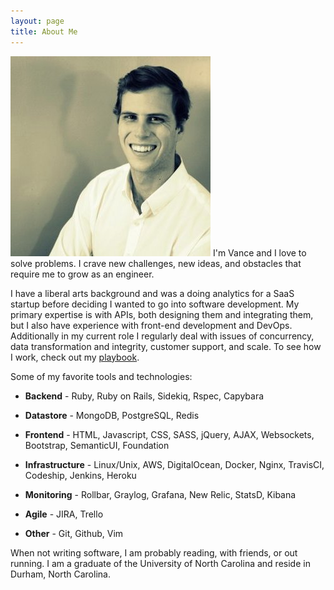 ```yaml
---
layout: page
title: About Me
---
```


![Me](/public/headshot.jpg)
I'm Vance and I love to solve problems. I crave new challenges, new ideas, and obstacles that require me to grow as an engineer.

I have a liberal arts background and was a doing analytics for a SaaS startup before deciding I wanted to go into software development. My primary expertise is with APIs, both designing them and integrating them, but I also have experience with front-end development and DevOps. Additionally in my current role I regularly deal with issues of concurrency, data transformation and integrity, customer support, and scale. To see how I work, check out my [playbook](/playbook).

Some of my favorite tools and technologies:

* **Backend** - Ruby, Ruby on Rails, Sidekiq, Rspec, Capybara

* **Datastore** - MongoDB, PostgreSQL, Redis

* **Frontend** - HTML, Javascript, CSS, SASS, jQuery, AJAX, Websockets, Bootstrap, SemanticUI, Foundation

* **Infrastructure** - Linux/Unix, AWS, DigitalOcean, Docker, Nginx, TravisCI, Codeship, Jenkins, Heroku

* **Monitoring** - Rollbar, Graylog, Grafana, New Relic, StatsD, Kibana

* **Agile** - JIRA, Trello

* **Other** - Git, Github, Vim

When not writing software, I am probably reading, with friends, or out running. I am a graduate of the University of North Carolina and reside in Durham, North Carolina.
